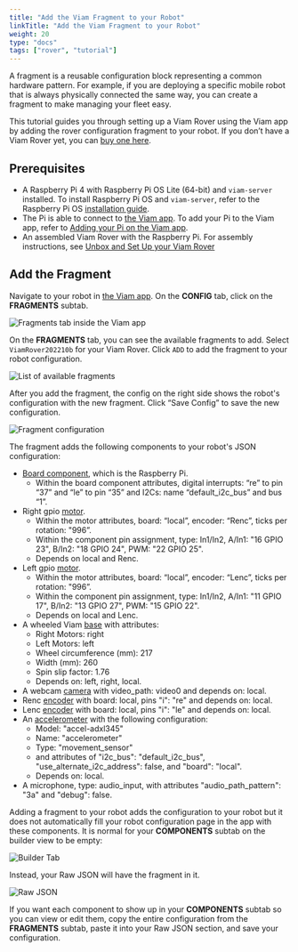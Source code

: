 ```yaml
---
title: "Add the Viam Fragment to your Robot"
linkTitle: "Add the Viam Fragment to your Robot"
weight: 20
type: "docs"
tags: ["rover", "tutorial"]
---
```


A fragment is a reusable configuration block representing a common hardware pattern.
For example, if you are deploying a specific mobile robot that is always physically connected the same way, you can create a fragment to make managing your fleet easy.

This tutorial guides you through setting up a Viam Rover using the Viam app by adding the rover configuration fragment to your robot.
If you don’t have a Viam Rover yet, you can [buy one here](https://www.viam.com/resources/rover).

## Prerequisites

* A Raspberry Pi 4 with Raspberry Pi OS Lite (64-bit) and `viam-server` installed.
    To install Raspberry Pi OS and `viam-server`, refer to the Raspberry Pi OS [installation guide](/installation/rpi-setup/).
* The Pi is able to connect to [the Viam app](https://app.viam.com).
  To add your Pi to the Viam app, refer to [Adding your Pi on the Viam app](/installation/rpi-setup/).
* An assembled Viam Rover with the Raspberry Pi.
  For assembly instructions, see [Unbox and Set Up your Viam Rover](../rover-tutorial)

## Add the Fragment

Navigate to your robot in [the Viam app](https://app.viam.com/robots).
On the  **CONFIG** tab, click on the **FRAGMENTS** subtab.

![Fragments tab inside the Viam app](../img/fragments/fragments_tab.png)

On the **FRAGMENTS** tab, you can see the available fragments to add.
Select `ViamRover202210b` for your Viam Rover.
Click `ADD` to add the fragment to your robot configuration.

![List of available fragments](../img/fragments/fragments_list.png)

After you add the fragment, the config on the right side shows the robot's configuration with the new fragment.
Click “Save Config” to save the new configuration.

![Fragment configuration](../img/fragments/fragment_configuration.png)

The fragment adds the following components to your robot's JSON configuration:

* [Board component](/components/board/), which is the Raspberry Pi.
  * Within the board component attributes, digital interrupts: “re” to pin “37” and “le” to pin “35” and I2Cs: name “default_i2c_bus” and bus “1”.
* Right gpio [motor](/components/motor/).
  * Within the motor attributes, board: “local”, encoder: “Renc”, ticks per rotation: "996”.
  * Within the component pin assignment, type: In1/In2, A/In1: "16 GPIO 23", B/In2: "18 GPIO 24", PWM: "22 GPIO 25".
  * Depends on local and Renc.
* Left gpio [motor](/components/motor/).
  * Within the motor attributes, board: “local”, encoder: “Lenc”, ticks per rotation: "996”.
  * Within the component pin assignment, type: In1/In2, A/In1: "11 GPIO 17", B/In2: "13 GPIO 27", PWM: "15 GPIO 22".
  * Depends on local and Lenc.
* A wheeled Viam [base](/components/base/) with attributes:
  * Right Motors: right
  * Left Motors: left
  * Wheel circumference (mm): 217
  * Width (mm): 260
  * Spin slip factor: 1.76
  * Depends on: left, right, local.
* A webcam [camera](/components/camera) with video_path: video0 and depends on: local.
* Renc [encoder](/components/encoder/) with board: local, pins "i": "re" and depends on: local.
* Lenc [encoder](/components/encoder/) with board: local, pins "i": "le" and depends on: local.
* An [accelerometer](/components/movement-sensor/) with the following configuration:
  * Model: "accel-adxl345"
  * Name: "accelerometer"
  * Type: "movement_sensor"
  * and attributes of "i2c_bus": "default_i2c_bus", "use_alternate_i2c_address": false, and "board": "local".
  * Depends on: local.
* A microphone, type: audio_input, with attributes "audio_path_pattern": "3a" and "debug": false.

Adding a fragment to your robot adds the configuration to your robot but it does not automatically fill your robot configuration page in the app with these components.
It is normal for your **COMPONENTS** subtab on the builder view to be empty:

![Builder Tab](../img/fragments/builder_tab.png)

Instead, your Raw JSON will have the fragment in it.

![Raw JSON](../img/fragments/raw_json.png)

If you want each component to show up in your **COMPONENTS** subtab so you can view or edit them, copy the entire configuration from the **FRAGMENTS** subtab, paste it into your Raw JSON section, and save your configuration.
